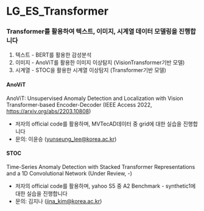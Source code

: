 # LG_ES_Transformer

### Transformer를 활용하여 텍스트, 이미지, 시계열 데이터 모델링을 진행합니다
1. 텍스트 - BERT를 활용한 감성분석
2. 이미지 - AnoViT를 활용한 이미지 이상탐지 (VisionTransformer기반 모델)
3. 시계열 - STOC을 활용한 시계열 이상탐지 (Transformer기반 모델)

#### AnoViT
AnoViT: Unsupervised Anomaly Detection and Localization with Vision Transformer-based Encoder-Decoder
(IEEE Access 2022, https://arxiv.org/abs/2203.10808)
* 저자의 official code를 활용하며, MVTecAD데이터 중 grid에 대한 실습을 진행합니다
* 문의: 이윤승 (yunseung_lee@korea.ac.kr)

#### STOC
Time-Series Anomaly Detection with Stacked Transformer Representations and a 1D Convolutional Network
(Under Review, -)
* 저자의 official code를 활용하며, yahoo S5 중 A2 Benchmark - synthetic1에 대한 실습을 진행합니다
* 문의: 김지나 (jina_kim@korea.ac.kr)
